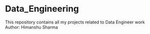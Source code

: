 # Data_Engineering
This repository contains all my projects related to Data Engineer work
Author: Himanshu Sharma
